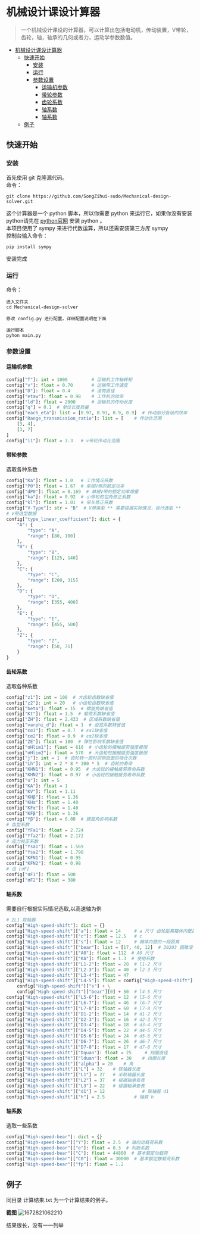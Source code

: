 # 机械设计课设计算器
> 一个机械设计课设的计算器，可以计算出包括电动机，传动装置，V带轮，齿轮，轴，轴承的几何或者力，运动学参数数值。

- [机械设计课设计算器](#机械设计课设计算器)
  - [快速开始](#快速开始)
    - [安装](#安装)
    - [运行](#运行)
    - [参数设置](#参数设置)
      - [运输机参数](#运输机参数)
      - [带轮参数](#带轮参数)
      - [齿轮系数](#齿轮系数)
      - [轴系数](#轴系数)
      - [轴系数](#轴系数-1)
  - [例子](#例子)

## 快速开始

### 安装
首先使用 git 克隆源代码。  
命令：  
```
git clone https://github.com/SongZihui-sudo/Mechanical-design-solver.git
```

这个计算器是一个 python 脚本，所以你需要 python 来运行它，如果你没有安装python请先在 [python官网](https://www.python.org/) 安装 python 。  
本项目使用了 sympy 来进行代数运算，所以还需安装第三方库 sympy  
控制台输入命令：  
```
pip install sympy
```  
安装完成

### 运行
命令：  
```
进入文件夹
cd Mechanical-design-solver

修改 config.py 进行配置，详细配置说明在下面

运行脚本
pyhon main.py
```

### 参数设置

#### 运输机参数
```python
config["T"]: int = 1000         # 运输机工作轴转矩
config["v"]: float = 0.70       # 运输带工作速度
config["D"]: float = 0.4        # 滚筒直径
config["etaw"]: float = 0.98    # 工作机的效率
config["ld"]: float = 2000      # 运输机的传动长度
config["q"] = 0.1  # 单位长度质量
config["each_eta"]: list = [0.97, 0.91, 0.9, 0.9]  # 传动部分各级的效率
config["Range_transmission_ratio"]: list = [    # 传动比范围
    [3, 4],
    [3, 7]
]
config["i1"]: float = 3.3   # v带轮传动比范围
```

#### 带轮参数
选取各种系数
```python
config["Ka"]: float = 1.0   # 工作情况系数
config["P0"]: float = 1.67  # 单根V带的额定功率
config["dP0"]: float = 0.169  # 单根V带的额定功率增量
config["ka"]: float = 0.92  # 小带轮的包角修正系数
config["kl"]: float = 1.01  # 带长修正系数
config["V-Type"]: str = "B"  # V带类型 ** 需要根据实际情况，自行选取 **
# V带选型数据
config["type_linear_coefficient"]: dict = {
    "A": {
        "type": "A",
        "range": [80, 100]
    },
    "B": {
        "type": "B",
        "range": [125, 140]
    },
    "C": {
        "type": "C",
        "range": [200, 315]
    },
    "D": {
        "type": "D",
        "range": [355, 400]
    },
    "E": {
        "type": "E",
        "range": [455, 500]
    },
    "Z": {
        "type": "Z",
        "range": [50, 71]
    }
}
```

#### 齿轮系数
选取各种系数
```python
config["z1"]: int = 100  # 大齿轮齿数缺省值
config["z2"]: int = 20   # 小齿轮齿数缺省值
config["beta"]: float = 15  # 螺旋角缺省值
config["Kt"]: float = 1.5  # 载荷系数缺省值
config["ZH"]: float = 2.433  # 区域系数缺省值
config["varphi_d"]: float = 1  # 齿宽系数缺省值
config["εα1"]: float = 0.7  # εα1缺省值
config["εα2"]: float = 0.9  # εα2缺省值
config["ZE"]: float = 180  # 弹性影响系数缺省值
config["σHlim1"]: float = 610  # 小齿轮的接触疲劳强度极限
config["σHlim2"]: float = 570  # 大齿轮的接触疲劳强度极限
config["j"]: int = 1  # 齿轮转一周时同侧齿面的啮合次数
config["Lh"]: int = 2 * 8 * 300 * 5  # 齿轮的寿命
config["KHN1"]: float = 0.95  # 大齿轮的接触疲劳寿命系数
config["KHN2"]: float = 0.97  # 小齿轮的接触疲劳寿命系数
config["u"]: int = 5
config["KA"]: float = 1
config["KV"]: float = 1.11
config["KHβ"]: float = 1.36
config["KHα"]: float = 1.40
config["KFα"]: float = 1.40
config["KFβ"]: float = 1.36
config["Yβ"]: float = 0.88  # 螺旋角影响系数
# 齿型系数
config["YFa1"]: float = 2.724
config["Yfa2"]: float = 2.172
# 应力校正系数
config["Ysa1"]: float = 1.569
config["Ysa2"]: float = 1.798
config["KFN1"]: float = 0.95
config["KFN2"]: float = 0.98
# 设 [σF]
config["σF1"]: float = 500
config["σF2"]: float = 380
```
#### 轴系数
需要自行根据实际情况选取,以高速轴为例
```python
# ZL1 联轴器
config["High-speed-shift"]: dict = {}
config["High-speed-shift"]["a"]: float = 14     # a 尺寸 齿轮距离箱体内壁距离
config["High-speed-shift"]["c"]: float = 12.5   # c
config["High-speed-shift"]["s"]: float = 12     # 箱体内壁的一段距离
config["High-speed-shift"]["bear"]: list = [17, 40, 12]  # 30203 圆锥滚子轴承
config["High-speed-shift"]["A0"]: float = 112  # A0 尺寸
config["High-speed-shift"]["KA"]: float = 1.3  # 使用系数
config["High-speed-shift"]["L1-2"]: float = 28  # l1-2 尺寸
config["High-speed-shift"]["L2-3"]: float = 40  # l2-3 尺寸
config["High-speed-shift"]["L3-4"]: float = 47
config["High-speed-shift"]["L4-5"]: float = config["High-speed-shift"]["a"] + \
    config["High-speed-shift"]["s"] + \
    config["High-speed-shift"]["bear"][0] + 50  # l4-5 尺寸
config["High-speed-shift"]["L5-6"]: float = 12  # l5-6 尺寸
config["High-speed-shift"]["L6-7"]: float = 46  # l6-7 尺寸
config["High-speed-shift"]["L7-8"]: float = 60  # l7-8 尺寸
config["High-speed-shift"]["D1-2"]: float = 14  # d1-2 尺寸
config["High-speed-shift"]["D2-3"]: float = 16  # d2-3 尺寸
config["High-speed-shift"]["D3-4"]: float = 18  # d3-4 尺寸
config["High-speed-shift"]["D4-5"]: float = 22  # d4-5 尺寸
config["High-speed-shift"]["D5-6"]: float = 24  # d5-6 尺寸
config["High-speed-shift"]["D6-7"]: float = 26  # d6-7 尺寸
config["High-speed-shift"]["D7-8"]: float = 17  # d7-8 尺寸
config["High-speed-shift"]["Dquan"]: float = 25     # 挡圈直径
config["High-speed-shift"]["lduan"]: float = 30    # 挡圈长度
config["High-speed-shift"]["alpha"] = 20    # 角
config["High-speed-shift"]["L"] = 32    # 联轴器长度
config["High-speed-shift"]["L1"] = 27   # 半联轴器长度
config["High-speed-shift"]["L2"] = 37   # 根据轴承查表
config["High-speed-shift"]["L3"] = 22   # 根据轴承查表
config["High-speed-shift"]["d1"] = 12              # 联轴器 d1
config["High-speed-shift"]["h"] = 2.5           # 轴肩 h
```

#### 轴系数
选取一些系数
```python
config["High-speed-bear"]: dict = {}
config["High-speed-bear"]["Y"]: float = 2.5  # 轴向动载荷系数
config["High-speed-bear"]["e"]: float = 0.3  # 判断系数
config["High-speed-bear"]["C"]: float = 44800  # 基本额定动载荷
config["High-speed-bear"]["C0"]: float = 30000  # 基本额定静载荷系数
config["High-speed-bear"]["fp"]: float = 1.2
```

## 例子
同目录 计算结果.txt 为一个计算结果的例子。  

**截图**
![1672821062210](image/README/1672821062210.png)   
   
结果很长，没有一一列举
